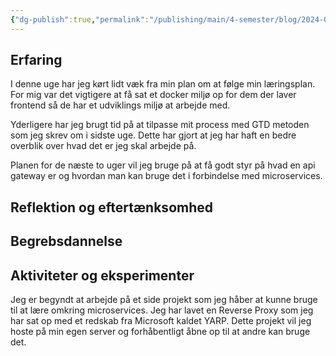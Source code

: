 ```yaml
---
{"dg-publish":true,"permalink":"/publishing/main/4-semester/blog/2024-09-20/","title":"Fre. d. 20. Sep","hide":true,"tags":["Systemudvikling","Projektarbejde","Programmering","Microservices"],"created":"2024-09-20T11:22:55.194+02:00"}
---
```



## Erfaring

I denne uge har jeg kørt lidt væk fra min plan om at følge min læringsplan. For
mig var det vigtigere at få sat et docker miljø op for dem der laver frontend så
de har et udviklings miljø at arbejde med.

Yderligere har jeg brugt tid på at tilpasse mit process med GTD metoden som jeg
skrev om i sidste uge. Dette har gjort at jeg har haft en bedre overblik over
hvad det er jeg skal arbejde på.

Planen for de næste to uger vil jeg bruge på at få godt styr på hvad en api
gateway er og hvordan man kan bruge det i forbindelse med microservices.

## Reflektion og eftertænksomhed

## Begrebsdannelse

## Aktiviteter og eksperimenter

Jeg er begyndt at arbejde på et side projekt som jeg håber at kunne bruge til at
lære omkring microservices. Jeg har lavet en Reverse Proxy som jeg har sat op
med et redskab fra Microsoft kaldet YARP. Dette projekt vil jeg hoste på min
egen server og forhåbentligt åbne op til at andre kan bruge det.
